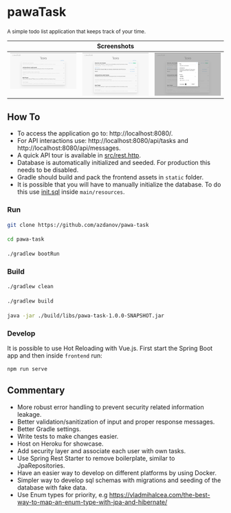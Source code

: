 # pawaTask

<small>A simple todo list application that keeps track of your time.</small>

<table>
    <thead>
        <tr>
            <th colspan="3">Screenshots</th>
        </tr>
    </thead>
    <tbody>
        <tr valign="top">
            <td><img src="./screenshots/1.png"></a></td>
            <td><img src="./screenshots/2.png"></a></td>
            <td><img src="./screenshots/3.png"></a></td>
        </tr>
    </tbody>
</table>

## How To

* To access the application go to: http://localhost:8080/.
* For API interactions use: http://localhost:8080/api/tasks and http://localhost:8080/api/messages.
* A quick API tour is available in [src/rest.http](src/rest.http).
* Database is automatically initialized and seeded. For production this needs to be disabled.
* Gradle should build and pack the frontend assets in `static` folder.
* It is possible that you will have to manually initialize the database. To do this use [init.sql](src/main/resources/init.sql) inside `main/resources`.

### Run

```bash
git clone https://github.com/azdanov/pawa-task

cd pawa-task

./gradlew bootRun
```

### Build

```bash
./gradlew clean

./gradlew build

java -jar ./build/libs/pawa-task-1.0.0-SNAPSHOT.jar
```

### Develop

It is possible to use Hot Reloading with Vue.js. First start the Spring Boot app and then inside `frontend` run:

```bash
npm run serve
```

## Commentary

* More robust error handling to prevent security related information leakage.
* Better validation/sanitization of input and proper response messages.
* Better Gradle settings.
* Write tests to make changes easier.
* Host on Heroku for showcase.
* Add security layer and associate each user with own tasks.
* Use Spring Rest Starter to remove boilerplate, similar to JpaRepositories.
* Have an easier way to develop on different platforms by using Docker.
* Simpler way to develop sql schemas with migrations and seeding of the database with fake data.
* Use Enum types for priority, e.g https://vladmihalcea.com/the-best-way-to-map-an-enum-type-with-jpa-and-hibernate/
